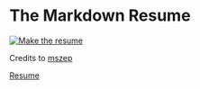 The Markdown Resume
===================

[![Make the resume](https://github.com/nclsbayona/MyResume/actions/workflows/make_resume.yml/badge.svg)](https://github.com/nclsbayona/MyResume/actions/workflows/make_resume.yml)

Credits to [mszep](https://github.com/mszep/pandoc_resume)

[Resume](https://nclsbayona.github.io/MyResume/)
